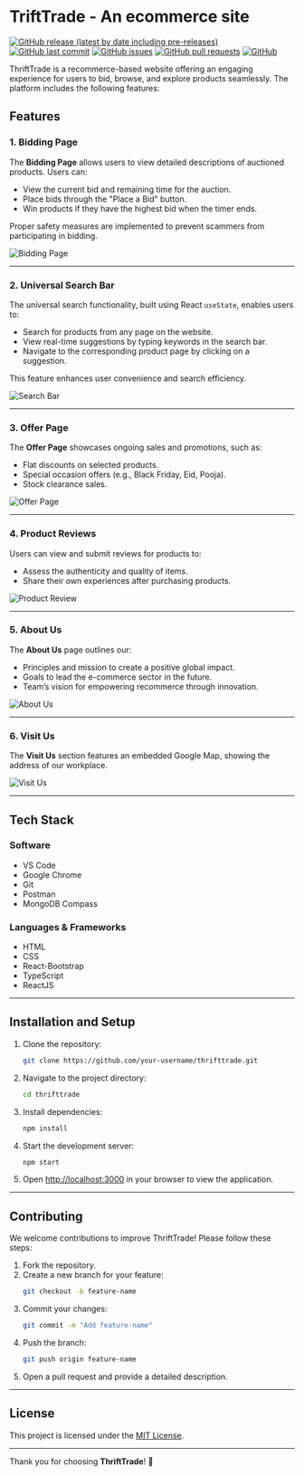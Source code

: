 
# TriftTrade - An ecommerce site

[![GitHub release (latest by date including pre-releases)](https://img.shields.io/github/v/release/navendu-pottekkat/awesome-readme?include_prereleases)](https://img.shields.io/github/v/release/navendu-pottekkat/awesome-readme?include_prereleases)
[![GitHub last commit](https://img.shields.io/github/last-commit/navendu-pottekkat/awesome-readme)](https://img.shields.io/github/last-commit/navendu-pottekkat/awesome-readme)
[![GitHub issues](https://img.shields.io/github/issues-raw/navendu-pottekkat/awesome-readme)](https://img.shields.io/github/issues-raw/navendu-pottekkat/awesome-readme)
[![GitHub pull requests](https://img.shields.io/github/issues-pr/navendu-pottekkat/awesome-readme)](https://img.shields.io/github/issues-pr/navendu-pottekkat/awesome-readme)
[![GitHub](https://img.shields.io/github/license/navendu-pottekkat/awesome-readme)](https://img.shields.io/github/license/navendu-pottekkat/awesome-readme)


ThriftTrade is a recommerce-based website offering an engaging experience for users to bid, browse, and explore products seamlessly. The platform includes the following features:


## Features

### 1. **Bidding Page**
The **Bidding Page** allows users to view detailed descriptions of auctioned products. Users can:
- View the current bid and remaining time for the auction.
- Place bids through the "Place a Bid" button.
- Win products if they have the highest bid when the timer ends.

Proper safety measures are implemented to prevent scammers from participating in bidding.

![Bidding Page](./frontend/src/assets/Picture4.png)

---

### 2. **Universal Search Bar**
The universal search functionality, built using React `useState`, enables users to:
- Search for products from any page on the website.
- View real-time suggestions by typing keywords in the search bar.
- Navigate to the corresponding product page by clicking on a suggestion.

This feature enhances user convenience and search efficiency.

![Search Bar](./frontend/src/assets/Picture9.png)

---

### 3. **Offer Page**
The **Offer Page** showcases ongoing sales and promotions, such as:
- Flat discounts on selected products.
- Special occasion offers (e.g., Black Friday, Eid, Pooja).
- Stock clearance sales.

![Offer Page](./frontend/src/assets/Picture8.png)

---

### 4. **Product Reviews**
Users can view and submit reviews for products to:
- Assess the authenticity and quality of items.
- Share their own experiences after purchasing products.

![Product Review](./frontend/src/assets/Picture5.png)

---

### 5. **About Us**
The **About Us** page outlines our:
- Principles and mission to create a positive global impact.
- Goals to lead the e-commerce sector in the future.
- Team’s vision for empowering recommerce through innovation.

![About Us](./frontend/src/assets/Picture6.png)

---

### 6. **Visit Us**
The **Visit Us** section features an embedded Google Map, showing the address of our workplace.

![Visit Us](./frontend/src/assets/Picture7.png)

---

## Tech Stack

### **Software**
- VS Code
- Google Chrome
- Git
- Postman
- MongoDB Compass

### **Languages & Frameworks**
- HTML
- CSS
- React-Bootstrap
- TypeScript
- ReactJS

---

## Installation and Setup
1. Clone the repository:
   ```bash
   git clone https://github.com/your-username/thrifttrade.git
   ```
2. Navigate to the project directory:
   ```bash
   cd thrifttrade
   ```
3. Install dependencies:
   ```bash
   npm install
   ```
4. Start the development server:
   ```bash
   npm start
   ```
5. Open [http://localhost:3000](http://localhost:3000) in your browser to view the application.

---

## Contributing
We welcome contributions to improve ThriftTrade! Please follow these steps:
1. Fork the repository.
2. Create a new branch for your feature:
   ```bash
   git checkout -b feature-name
   ```
3. Commit your changes:
   ```bash
   git commit -m "Add feature-name"
   ```
4. Push the branch:
   ```bash
   git push origin feature-name
   ```
5. Open a pull request and provide a detailed description.

---

## License
This project is licensed under the [MIT License](./LICENSE).

---

Thank you for choosing **ThriftTrade**! 🚀


